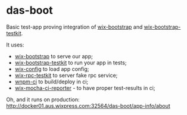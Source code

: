 # das-boot

Basic test-app proving integration of [wix-bootstrap](../wix-bootstrap) and [wix-bootstrap-testkit](../wix-bootstrap-testkit).

It uses:
 - [wix-bootstrap](../wix-bootstrap) to serve our app;
 - [wix-bootstrap-testkit](../wix-bootstrap-testkit) to run your app in tests;
 - [wix-config](../../config/wix-config) to load app config;
 - [wix-rpc-testkit](../../rpc/wix-rpc-testkit) to server fake rpc service;
 - [wnpm-ci](https://github.com/wix/wnpm/tree/master/wnpm-ci) to build/deploy in ci;
 - [wix-mocha-ci-reporter](https://github.com/wix/wnpm/tree/master/wix-mocha-ci-reporter) - to have proper test-results in ci;
 
Oh, and it runs on production: http://docker01.aus.wixpress.com:32564/das-boot/app-info/about